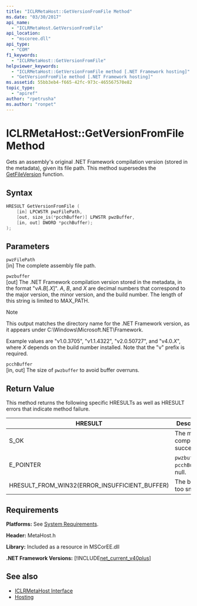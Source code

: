 ```yaml
---
title: "ICLRMetaHost::GetVersionFromFile Method"
ms.date: "03/30/2017"
api_name: 
  - "ICLRMetaHost.GetVersionFromFile"
api_location: 
  - "mscoree.dll"
api_type: 
  - "COM"
f1_keywords: 
  - "ICLRMetaHost::GetVersionFromFile"
helpviewer_keywords: 
  - "ICLRMetaHost::GetVersionFromFile method [.NET Framework hosting]"
  - "GetVersionFromFile method [.NET Framework hosting]"
ms.assetid: 55bb3eb4-f665-42fc-973c-465567570e82
topic_type: 
  - "apiref"
author: "rpetrusha"
ms.author: "ronpet"
---
```

# ICLRMetaHost::GetVersionFromFile Method
Gets an assembly's original .NET Framework compilation version (stored in the metadata), given its file path. This method supersedes the [GetFileVersion](../../../../docs/framework/unmanaged-api/hosting/getfileversion-function.md) function.  
  
## Syntax  
  
```cpp  
HRESULT GetVersionFromFile (  
    [in] LPCWSTR pwzFilePath,  
    [out, size_is(*pcchBuffer)] LPWSTR pwzBuffer,  
    [in, out] DWORD *pcchBuffer);  
);  
```  
  
## Parameters  
 `pwzFilePath`  
 [in] The complete assembly file path.  
  
 `pwzbuffer`  
 [out] The .NET Framework compilation version stored in the metadata, in the format "v*A*.*B*[.*X*]". *A*, *B*, and *X* are decimal numbers that correspond to the major version, the minor version, and the build number. The length of this string is limited to MAX_PATH.  
  
> [!NOTE]
> This output matches the directory name for the .NET Framework version, as it appears under C:\Windows\Microsoft.NET\Framework.  
  
 Example values are "v1.0.3705", "v1.1.4322", "v2.0.50727", and "v4.0.*X*", where *X* depends on the build number installed. Note that the "v" prefix is required.  
  
 `pcchBuffer`  
 [in, out] The size of `pwzbuffer` to avoid buffer overruns.  
  
## Return Value  
 This method returns the following specific HRESULTs as well as HRESULT errors that indicate method failure.  
  
|HRESULT|Description|  
|-------------|-----------------|  
|S_OK|The method completed successfully.|  
|E_POINTER|`pwzbuffer` or `pcchBuffer` is null.|  
|HRESULT_FROM_WIN32(ERROR_INSUFFICIENT_BUFFER)|The buffer is too small.|  
  
## Requirements  
 **Platforms:** See [System Requirements](../../../../docs/framework/get-started/system-requirements.md).  
  
 **Header:** MetaHost.h  
  
 **Library:** Included as a resource in MSCorEE.dll  
  
 **.NET Framework Versions:** [!INCLUDE[net_current_v40plus](../../../../includes/net-current-v40plus-md.md)]  
  
## See also

- [ICLRMetaHost Interface](../../../../docs/framework/unmanaged-api/hosting/iclrmetahost-interface.md)
- [Hosting](../../../../docs/framework/unmanaged-api/hosting/index.md)
